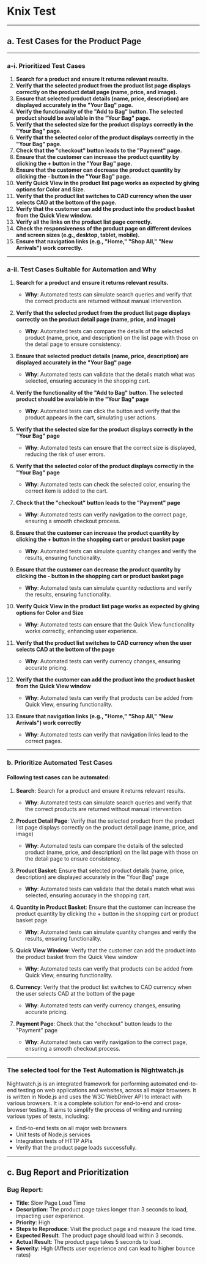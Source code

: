 # **Knix Test**

---

## **a. Test Cases for the Product Page**

---

### **a-i. Prioritized Test Cases**

1. **Search for a product and ensure it returns relevant results.**
2. **Verify that the selected product from the product list page displays correctly on the product detail page (name, price, and image).**
3. **Ensure that selected product details (name, price, description) are displayed accurately in the "Your Bag" page.**
4. **Verify the functionality of the "Add to Bag" button. The selected product should be available in the "Your Bag" page.**
5. **Verify that the selected size for the product displays correctly in the "Your Bag" page.**
6. **Verify that the selected color of the product displays correctly in the "Your Bag" page.**
7. **Check that the "checkout" button leads to the "Payment" page.**
8. **Ensure that the customer can increase the product quantity by clicking the + button in the "Your Bag" page.**
9. **Ensure that the customer can decrease the product quantity by clicking the - button in the "Your Bag" page.**
10. **Verify Quick View in the product list page works as expected by giving options for Color and Size.**
11. **Verify that the product list switches to CAD currency when the user selects CAD at the bottom of the page.**
12. **Verify that the customer can add the product into the product basket from the Quick View window.**
13. **Verify all the links on the product list page correctly.**
14. **Check the responsiveness of the product page on different devices and screen sizes (e.g., desktop, tablet, mobile).**
15. **Ensure that navigation links (e.g., "Home," "Shop All," "New Arrivals") work correctly.**

---

### **a-ii. Test Cases Suitable for Automation and Why**

1. **Search for a product and ensure it returns relevant results.**
    - **Why**: Automated tests can simulate search queries and verify that the correct products are returned without manual intervention.

2. **Verify that the selected product from the product list page displays correctly on the product detail page (name, price, and image)**
    - **Why**: Automated tests can compare the details of the selected product (name, price, and description) on the list page with those on the detail page to ensure consistency.

3. **Ensure that selected product details (name, price, description) are displayed accurately in the "Your Bag" page**
    - **Why**: Automated tests can validate that the details match what was selected, ensuring accuracy in the shopping cart.

4. **Verify the functionality of the "Add to Bag" button. The selected product should be available in the "Your Bag" page**
    - **Why**: Automated tests can click the button and verify that the product appears in the cart, simulating user actions.

5. **Verify that the selected size for the product displays correctly in the "Your Bag" page**
    - **Why**: Automated tests can ensure that the correct size is displayed, reducing the risk of user errors.

6. **Verify that the selected color of the product displays correctly in the "Your Bag" page**
    - **Why**: Automated tests can check the selected color, ensuring the correct item is added to the cart.

7. **Check that the "checkout" button leads to the "Payment" page**
    - **Why**: Automated tests can verify navigation to the correct page, ensuring a smooth checkout process.

8. **Ensure that the customer can increase the product quantity by clicking the + button in the shopping cart or product basket page**
    - **Why**: Automated tests can simulate quantity changes and verify the results, ensuring functionality.

9. **Ensure that the customer can decrease the product quantity by clicking the - button in the shopping cart or product basket page**
    - **Why**: Automated tests can simulate quantity reductions and verify the results, ensuring functionality.

10. **Verify Quick View in the product list page works as expected by giving options for Color and Size**
    - **Why**: Automated tests can ensure that the Quick View functionality works correctly, enhancing user experience.

11. **Verify that the product list switches to CAD currency when the user selects CAD at the bottom of the page**
    - **Why**: Automated tests can verify currency changes, ensuring accurate pricing.

12. **Verify that the customer can add the product into the product basket from the Quick View window**
    - **Why**: Automated tests can verify that products can be added from Quick View, ensuring functionality.

13. **Ensure that navigation links (e.g., "Home," "Shop All," "New Arrivals") work correctly**
    - **Why**: Automated tests can verify that navigation links lead to the correct pages.

---

### **b. Prioritize Automated Test Cases**

#### **Following test cases can be automated:**

1. **Search**: Search for a product and ensure it returns relevant results.
    - **Why**: Automated tests can simulate search queries and verify that the correct products are returned without manual intervention.
 
2. **Product Detail Page**: Verify that the selected product from the product list page displays correctly on the product detail page (name, price, and image)
    - **Why**: Automated tests can compare the details of the selected product (name, price, and description) on the list page with those on the detail page to ensure consistency.
    
3. **Product Basket**: Ensure that selected product details (name, price, description) are displayed accurately in the "Your Bag" page
    - **Why**: Automated tests can validate that the details match what was selected, ensuring accuracy in the shopping cart.
    
4. **Quantity in Product Basket**: Ensure that the customer can increase the product quantity by clicking the + button in the shopping cart or product basket page
    - **Why**: Automated tests can simulate quantity changes and verify the results, ensuring functionality.
    
5. **Quick View Window**: Verify that the customer can add the product into the product basket from the Quick View window
    - **Why**: Automated tests can verify that products can be added from Quick View, ensuring functionality.
    
6. **Currency**: Verify that the product list switches to CAD currency when the user selects CAD at the bottom of the page
    - **Why**: Automated tests can verify currency changes, ensuring accurate pricing.

7. **Payment Page**: Check that the "checkout" button leads to the "Payment" page
    - **Why**: Automated tests can verify navigation to the correct page, ensuring a smooth checkout process.

---

### **The selected tool for the Test Automation is Nightwatch.js**

Nightwatch.js is an integrated framework for performing automated end-to-end testing on web applications and websites, across all major browsers. It is written in Node.js and uses the W3C WebDriver API to interact with various browsers. It is a complete solution for end-to-end and cross-browser testing. It aims to simplify the process of writing and running various types of tests, including:

- End-to-end tests on all major web browsers
- Unit tests of Node.js services
- Integration tests of HTTP APIs
- Verify that the product page loads successfully.

---

## **c. Bug Report and Prioritization**

### **Bug Report:**

- **Title**: Slow Page Load Time
- **Description**: The product page takes longer than 3 seconds to load, impacting user experience.
- **Priority**: High
- **Steps to Reproduce**: Visit the product page and measure the load time.
- **Expected Result**: The product page should load within 3 seconds.
- **Actual Result**: The product page takes 5 seconds to load.
- **Severity**: High (Affects user experience and can lead to higher bounce rates)
